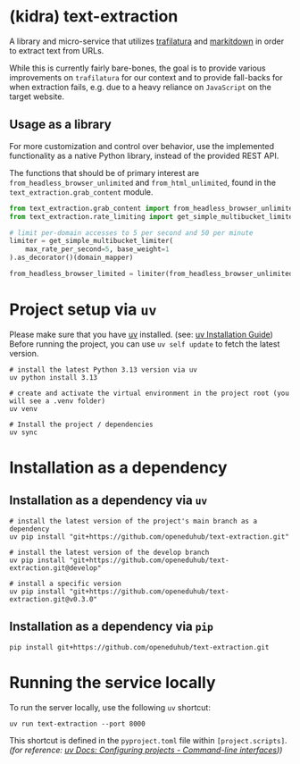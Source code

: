 # (kidra) text-extraction

A library and micro-service that utilizes [trafilatura](https://github.com/adbar/trafilatura) and 
[markitdown](https://github.com/microsoft/markitdown) 
in order to extract text from URLs.

While this is currently fairly bare-bones, 
the goal is to provide various improvements on `trafilatura` for our context 
and to provide fall-backs for when extraction fails, 
e.g. due to a heavy reliance on `JavaScript` on the target website.

## Usage as a library

For more customization and control over behavior, 
use the implemented functionality as a native Python library, instead of the provided REST API.

The functions that should be of primary interest are `from_headless_browser_unlimited` and `from_html_unlimited`, 
found in the `text_extraction.grab_content` module.

```python
from text_extraction.grab_content import from_headless_browser_unlimited
from text_extraction.rate_limiting import get_simple_multibucket_limiter, domain_mapper

# limit per-domain accesses to 5 per second and 50 per minute
limiter = get_simple_multibucket_limiter(
    max_rate_per_second=5, base_weight=1
).as_decorator()(domain_mapper)

from_headless_browser_limited = limiter(from_headless_browser_unlimited)
```

# Project setup via `uv`

Please make sure that you have [uv](https://docs.astral.sh/uv/) installed. 
(see: [uv Installation Guide](https://docs.astral.sh/uv/getting-started/installation/))
Before running the project, you can use `uv self update` to fetch the latest version.

```shell
# install the latest Python 3.13 version via uv
uv python install 3.13

# create and activate the virtual environment in the project root (you will see a .venv folder)
uv venv

# Install the project / dependencies
uv sync
```

# Installation as a dependency

## Installation as a dependency via `uv`

```shell
# install the latest version of the project's main branch as a dependency
uv pip install "git+https://github.com/openeduhub/text-extraction.git"

# install the latest version of the develop branch
uv pip install "git+https://github.com/openeduhub/text-extraction.git@develop"

# install a specific version
uv pip install "git+https://github.com/openeduhub/text-extraction.git@v0.3.0"

```

## Installation as a dependency via `pip`

```shell
pip install git+https://github.com/openeduhub/text-extraction.git
```

# Running the service locally

To run the server locally, use the following `uv` shortcut:

```shell
uv run text-extraction --port 8000
```

This shortcut is defined in the `pyproject.toml` file within `[project.scripts]`. *(for reference: [uv Docs: Configuring projects - Command-line interfaces](https://docs.astral.sh/uv/concepts/projects/config/#command-line-interfaces)))*
